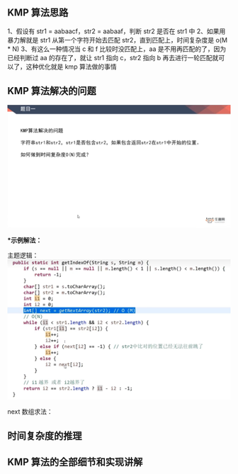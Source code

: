 ## KMP 算法思路

1、假设有 str1 = aabaacf，str2 = aabaaf，判断 str2 是否在 str1 中
2、如果用暴力解就是 str1 从第一个字符开始去匹配 str2，直到匹配上，时间复杂度是 o(M \* N)
3、有这么一种情况当 c 和 f 比较时没匹配上，aa 是不用再匹配的了，因为已经判断过 aa 的存在了，就让 str1 指向 c，str2 指向 b 再去进行一轮匹配就可以了，这种优化就是 kmp 算法做的事情

## KMP 算法解决的问题

![Alt text](image.png)

**\*示例解法：**

主题逻辑：
![Alt text](image-1.png)

next 数组求法：

## 时间复杂度的推理

## KMP 算法的全部细节和实现讲解
